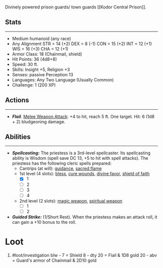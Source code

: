 Divinely powered prison guards/ town guards
[[Kodor Central Prison]].

## Stats
---
- Medium humanoid (any race)
- Any Alignment
	STR = 14 (+2)
	DEX = 8 (-1)
	CON = 15 (+2)
	INT = 12 (+1)
	WIS = 16 (+3)
	CHA = 12 (+1)
-   Armor Class: 18 (Chainmail, shield)
-   Hit Points: 36 (4d8+8)
-   Speed: 30 ft.
-   Skills: Insight +5, Religion +3
-   Senses: passive Perception 13
-   Languages: Any Two Language (Usually Common)
-   Challenge: 1 (200 XP)

## Actions
---
-   ***Flail***. <u>Melee Weapon Attack</u>: +4 to hit, reach 5 ft. One target. Hit: 6 (1d8 + 2) bludgeoning damage.

## Abilities
---
- ***Spellcasting:*** The priestess is a 3rd-level spellcaster. Its spellcasting ability is Wisdom (spell save DC 13, +5 to hit with spell attacks). The priestess has the following cleric spells prepared:  
	- Cantrips (at will): [guidance](https://roll20.net/compendium/dnd5e/Guidance#h-Guidance), [sacred flame](https://roll20.net/compendium/dnd5e/Sacred%20Flame#h-Sacred%20Flame)  
	- 1st level (4 slots): [bless](https://roll20.net/compendium/dnd5e/Bless#h-Bless), [cure wounds](https://roll20.net/compendium/dnd5e/Spells:Cure%20Wounds/#h-Cure%20Wounds), [divine favor](https://roll20.net/compendium/dnd5e/Divine%20Favor#h-Divine%20Favor), [shield of faith](https://roll20.net/compendium/dnd5e/Shield%20of%20Faith#h-Shield%20of%20Faith)  
		- [x] 1
		- [ ] 2
		- [ ] 3
		- [ ] 4
	- 2nd level (2 slots): [magic weapon](https://roll20.net/compendium/dnd5e/Magic%20Weapon#h-Magic%20Weapon), [spiritual weapon](https://roll20.net/compendium/dnd5e/Spiritual%20Weapon#h-Spiritual%20Weapon)  
		- [ ] 1
		- [ ] 2
-  ***Guided Strike:*** (1/Short Rest). When the priestess makes an attack roll, it can gain a +10 bonus to the roll.

# Loot
1. #loot/investigation 
	blw - 7 = Shield 
	8 - dty 20 = Flail & 1D8 gold
	20 - abv = Guard's armor of Chainmail & 2D10 gold